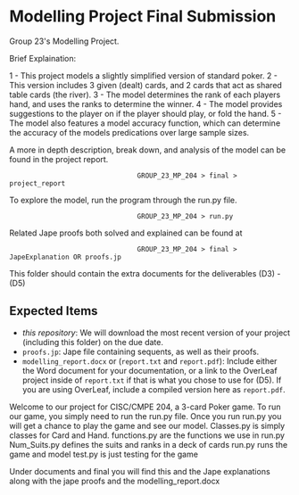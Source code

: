 # Modelling Project Final Submission

Group 23's Modelling Project.

Brief Explaination: 

1 - This project models a slightly simplified version of standard poker. 
2 - This version includes 3 given (dealt) cards, and 2 cards that act as shared table cards (the river).
3 - The model determines the rank of each players hand, and uses the ranks to determine the winner.
4 - The model provides suggestions to the player on if the player should play, or fold the hand.
5 - The model also features a model accuracy function, which can determine the accuracy of the models predications over large sample sizes.

A more in depth description, break down, and analysis of the model can be found in the project report. 

                                    GROUP_23_MP_204 > final > project_report

To explore the model, run the program through the run.py file.

                                    GROUP_23_MP_204 > run.py

Related Jape proofs both solved and explained can be found at

                                    GROUP_23_MP_204 > final > JapeExplanation OR proofs.jp




















This folder should contain the extra documents for the deliverables (D3) - (D5)

## Expected Items

* *this repository*: We will download the most recent version of your project (including this folder) on the due date.
* `proofs.jp`: Jape file containing sequents, as well as their proofs.
* `modelling_report.docx` or (`report.txt` and `report.pdf`): Include either the Word document for your documentation, or a link to the OverLeaf project inside of `report.txt` if that is what you chose to use for (D5). If you are using OverLeaf, include a compiled version here as `report.pdf`.


Welcome to our project for CISC/CMPE 204, a 3-card Poker game.
To run our game, you simply need to run the run.py file. Once you run run.py you will get a chance to play the game and see our model.
Classes.py is simply classes for Card and Hand.
functions.py are the functions we use in run.py
Num_Suits.py defines the suits and ranks in a deck of cards
run.py runs the game and model
test.py is just testing for the game

Under documents and final you will find this and the Jape explanations along with the jape proofs and the modelling_report.docx